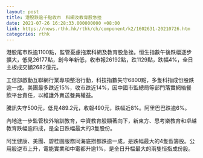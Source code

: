 ```yaml
---
layout: post
title: 港股跌逾千點收市　科網及教育股急挫
date: 2021-07-26 16:28:33.000000000 +08:00
link: https://news.rthk.hk/rthk/ch/component/k2/1602631-20210726.htm
categories: rthk
---
```


港股尾市跌逾1100點，監管憂慮拖累科網及教育股急挫。恒生指數午後跌幅逐步擴大，低見26177點，創今年新低，收市報26192點，跌1129點，跌幅4%，全日主板成交額2682億元。

工信部啟動互聯網行業專項整治行動，科技指數失守6800點，多隻科指成份股跌逾一成。美團最多跌近15%，收市跌近14%，因中國市監總局等部門落實網絡餐飲平台責任，以維護外賣送餐員權益。

騰訊失守500元，低見489.2元，收報490元，跌幅近8%。阿里巴巴跌逾6%。

內地進一步監管校外培訓教育，中資教育股顯著向下，新東方、思考樂教育和卓越教育跌幅逾四成，是全日跌幅最大的3隻股份。

阿里健康、美團、碧桂園服務同海底撈都跌逾一成，是跌幅最大的4隻藍籌股。公用股逆市上升，電能實業和中電都升逾1%，是全日升幅最大的兩隻恒指成份股。
